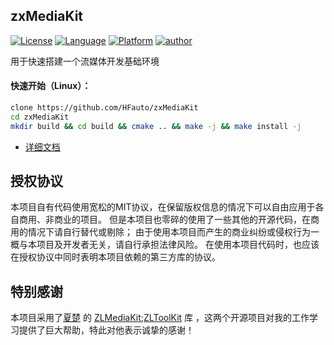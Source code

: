 ## zxMediaKit

[![License](https://img.shields.io/badge/license-MIT-green.svg)](http://111.160.23.206:8081/mediakit/mediakit/-/tree/master/LICENSE)
[![Language](https://img.shields.io/badge/language-c++14-red.svg)](https://en.cppreference.com/)
[![Platform](https://img.shields.io/badge/platform-linux%20-yellow.svg)](https://www.kernel.org/)
[![author](https://img.shields.io/badge/author-HFauto%20-y.svg)]()

用于快速搭建一个流媒体开发基础环境

#### 快速开始（Linux）：
~~~sh
clone https://github.com/HFauto/zxMediaKit
cd zxMediaKit
mkdir build && cd build && cmake .. && make -j && make install -j
~~~
+ [详细文档](./docs/doc/index.md)

## 授权协议
本项目自有代码使用宽松的MIT协议，在保留版权信息的情况下可以自由应用于各自商用、非商业的项目。
但是本项目也零碎的使用了一些其他的开源代码，在商用的情况下请自行替代或剔除；
由于使用本项目而产生的商业纠纷或侵权行为一概与本项目及开发者无关，请自行承担法律风险。
在使用本项目代码时，也应该在授权协议中同时表明本项目依赖的第三方库的协议。
## 特别感谢
本项目采用了[夏楚](https://github.com/ZLMediaKit) 的 [ZLMediaKit](https://github.com/ZLMediaKit/ZLMediaKit);[ZLToolKit](https://github.com/ZLMediaKit/ZLToolKit) 库
，这两个开源项目对我的工作学习提供了巨大帮助，特此对他表示诚挚的感谢！
